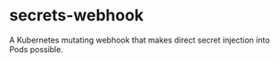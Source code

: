 # secrets-webhook
A Kubernetes mutating webhook that makes direct secret injection into Pods possible.
